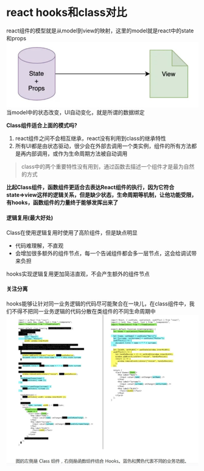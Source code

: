 # react hooks和class对比
react组件的模型就是从model到view的映射，这里的model就是react中的state和props
![图片描述](./image/QQ截图20210725165020.png)
当model中的状态改变，UI自动变化，就是所谓的数据绑定

**Class组件适合上面的模式吗?**
1. react组件之间不会相互继承，react没有利用到class的继承特性
2. 所有UI都是由状态驱动，很少会在外部去调用一个类实例，组件的所有方法都是再内部调用，或作为生命周期方法被自动调用
>class中的两个重要特性没有用到，通过函数去描述一个组件才是最为自然的方式

**比起Class组件，函数组件更适合去表达React组件的执行，因为它符合state=>view这样的逻辑关系，但是缺少状态，生命周期等机制，让他功能受限，有hooks，函数组件的力量终于能够发挥出来了**

#### 逻辑复用(最大好处)
Class在使用逻辑复用时使用了高阶组件，但是缺点明显
- 代码难理解，不直观
- 会增加很多额外的组件节点，每一个告诫组件都会多一层节点，这会给调试带来负担

hooks实现逻辑复用更加简洁直观，不会产生额外的组件节点

#### 关注分离
hooks能够让针对同一业务逻辑的代码尽可能聚合在一块儿，在class组件中，我们不得不把同一业务逻辑的代码分散在类组件的不同生命周期中
![图片描述](./image/QQ截图20210725170348.png)


